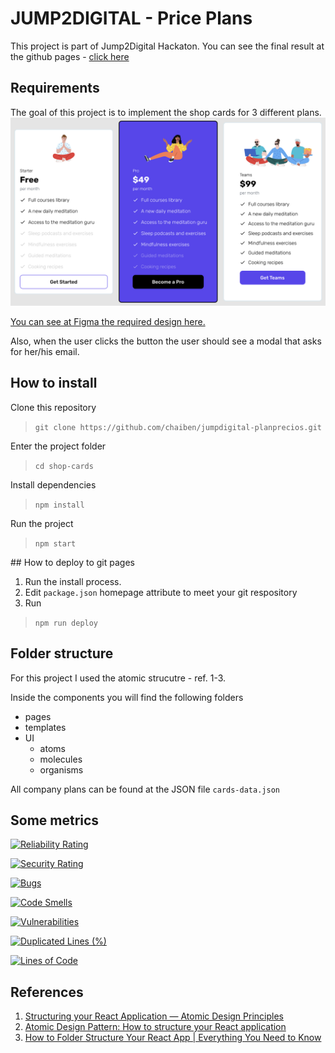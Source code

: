 # JUMP2DIGITAL - Price Plans

This project is part of Jump2Digital Hackaton.
You can see the final result at the github pages - [click here](https://chaiben.github.io/Jump2Digital-PricePlans/)


## Requirements

The goal of this project is to implement the shop cards for 3 different plans.
![Requirements](./readme_assets/cards-requirement.png)

[You can see at Figma the required design here.](https://www.figma.com/file/8DTsCBsanZ0OEoLdiY1qzW/front_creator?node-id=4%3A194)

Also, when the user clicks the button the user should see a modal that asks for her/his email.

## How to install

Clone this repository
> `git clone https://github.com/chaiben/jumpdigital-planprecios.git`

Enter the project folder
> `cd shop-cards`

Install dependencies
> `npm install`

Run the project
> `npm start`

## How to deploy to git pages
1. Run the install process. 
2. Edit `package.json` homepage attribute to meet your git respository
3. Run
> `npm run deploy` 

## Folder structure
For this project I used the atomic strucutre - ref. 1-3.

Inside the components you will find the following folders
- pages
- templates
- UI
  - atoms
  - molecules
  - organisms

All company plans can be found at the JSON file `cards-data.json`

## Some metrics

[![Reliability Rating](https://sonarcloud.io/api/project_badges/measure?project=chaiben_jumpdigital-planprecios&metric=reliability_rating)](https://sonarcloud.io/summary/new_code?id=chaiben_jumpdigital-planprecios)

[![Security Rating](https://sonarcloud.io/api/project_badges/measure?project=chaiben_jumpdigital-planprecios&metric=security_rating)](https://sonarcloud.io/summary/new_code?id=chaiben_jumpdigital-planprecios)

[![Bugs](https://sonarcloud.io/api/project_badges/measure?project=chaiben_jumpdigital-planprecios&metric=bugs)](https://sonarcloud.io/summary/new_code?id=chaiben_jumpdigital-planprecios)

[![Code Smells](https://sonarcloud.io/api/project_badges/measure?project=chaiben_jumpdigital-planprecios&metric=code_smells)](https://sonarcloud.io/summary/new_code?id=chaiben_jumpdigital-planprecios)

[![Vulnerabilities](https://sonarcloud.io/api/project_badges/measure?project=chaiben_jumpdigital-planprecios&metric=vulnerabilities)](https://sonarcloud.io/summary/new_code?id=chaiben_jumpdigital-planprecios)

[![Duplicated Lines (%)](https://sonarcloud.io/api/project_badges/measure?project=chaiben_jumpdigital-planprecios&metric=duplicated_lines_density)](https://sonarcloud.io/summary/new_code?id=chaiben_jumpdigital-planprecios)

[![Lines of Code](https://sonarcloud.io/api/project_badges/measure?project=chaiben_jumpdigital-planprecios&metric=ncloc)](https://sonarcloud.io/summary/new_code?id=chaiben_jumpdigital-planprecios)


## References
1. [Structuring your React Application — Atomic Design Principles](https://andela.com/insights/structuring-your-react-application-atomic-design-principles/)
2. [Atomic Design Pattern: How to structure your React application](https://medium.com/@janelle.wg/atomic-design-pattern-how-to-structure-your-react-application-2bb4d9ca5f97)
3. [How to Folder Structure Your React App | Everything You Need to Know](https://www.youtube.com/watch?v=uqKoqcO08ho&t=1495s)
